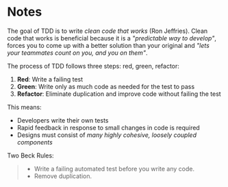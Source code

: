 # Notes

The goal of TDD is to write _clean code that works_ (Ron Jeffries). Clean code that works is beneficial because it is a _"predictable way to develop"_, forces you to come up with a better solution than your original and _"lets your teammates count on you, and you on them"_.

The process of TDD follows three steps: red, green, refactor:
1. **Red**: Write a failing test
2. **Green**: Write only as much code as needed for the test to pass
2. **Refactor**: Eliminate duplication and improve code without failing the test

This means:
- Developers write their own tests
- Rapid feedback in response to small changes in code is required
- Designs must consist of _many highly cohesive, loosely coupled components_

Two Beck Rules:
> - Write a failing automated test before you write any code.
> - Remove duplication.